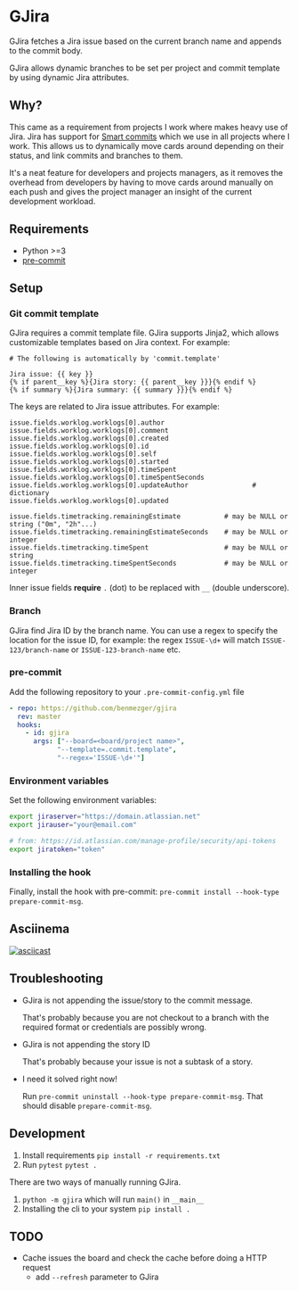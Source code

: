 # GJira

GJira fetches a Jira issue based on the current branch name and appends to the
commit body.

GJira allows dynamic branches to be set per project and commit template by using
dynamic Jira attributes.

## Why?

This came as a requirement from projects I work where makes heavy use of Jira.
Jira has support for [Smart
commits](https://confluence.atlassian.com/fisheye/using-smart-commits-960155400.html)
which we use in all projects where I work. This allows us to dynamically move
cards around depending on their status, and link commits and branches to them.

It's a neat feature for developers and projects managers, as it removes the
overhead from developers by having to move cards around manually on each push
and gives the project manager an insight of the current development workload.

## Requirements

- Python >=3
- [pre-commit](https://pre-commit.com/)

## Setup

### Git commit template

GJira requires a commit template file. GJira supports Jinja2, which allows
customizable templates based on Jira context. For example:

```text
# The following is automatically by 'commit.template'

Jira issue: {{ key }}
{% if parent__key %}{Jira story: {{ parent__key }}}{% endif %}
{% if summary %}{Jira summary: {{ summary }}}{% endif %}
```

The keys are related to Jira issue attributes. For example:

```text
issue.fields.worklog.worklogs[0].author
issue.fields.worklog.worklogs[0].comment
issue.fields.worklog.worklogs[0].created
issue.fields.worklog.worklogs[0].id
issue.fields.worklog.worklogs[0].self
issue.fields.worklog.worklogs[0].started
issue.fields.worklog.worklogs[0].timeSpent
issue.fields.worklog.worklogs[0].timeSpentSeconds
issue.fields.worklog.worklogs[0].updateAuthor                # dictionary
issue.fields.worklog.worklogs[0].updated

issue.fields.timetracking.remainingEstimate           # may be NULL or string ("0m", "2h"...)
issue.fields.timetracking.remainingEstimateSeconds    # may be NULL or integer
issue.fields.timetracking.timeSpent                   # may be NULL or string
issue.fields.timetracking.timeSpentSeconds            # may be NULL or integer
```

Inner issue fields **require** `.` (dot) to be replaced with `__` (double
underscore).

### Branch

GJira find Jira ID by the branch name. You can use a regex to specify the
location for the issue ID, for example: the regex `ISSUE-\d+` will match
`ISSUE-123/branch-name` or `ISSUE-123-branch-name` etc.

### pre-commit

Add the following repository to your `.pre-commit-config.yml` file

```yaml
- repo: https://github.com/benmezger/gjira
  rev: master
  hooks:
    - id: gjira
      args: ["--board=<board/project name>",
            "--template=.commit.template",
            "--regex='ISSUE-\d+'"]
```

### Environment variables

Set the following environment variables:

```sh
export jiraserver="https://domain.atlassian.net"
export jirauser="your@email.com"

# from: https://id.atlassian.com/manage-profile/security/api-tokens
export jiratoken="token"
```

### Installing the hook

Finally, install the hook with pre-commit: `pre-commit install --hook-type prepare-commit-msg`.

## Asciinema

[![asciicast](https://asciinema.org/a/331379.svg)](https://asciinema.org/a/331379)

## Troubleshooting

- GJira is not appending the issue/story to the commit message.

  That's probably because you are not checkout to a branch with the required
  format or credentials are possibly wrong.

- GJira is not appending the story ID

  That's probably because your issue is not a subtask of a story.

- I need it solved right now!

  Run `pre-commit uninstall --hook-type prepare-commit-msg`. That should disable
  `prepare-commit-msg`.

## Development

1. Install requirements `pip install -r requirements.txt`
2. Run `pytest` `pytest .`

There are two ways of manually running GJira.

1. `python -m gjira` which will run `main()` in `__main__`
2. Installing the cli to your system `pip install .`

## TODO

- Cache issues the board and check the cache before doing a HTTP request
  - add `--refresh` parameter to GJira
